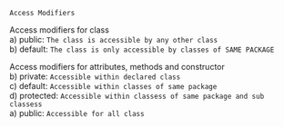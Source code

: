 `Access Modifiers` </br>

Access modifiers for class <br/>
a) public: `The class is accessible by any other class` </br> 
b) default: `The class is only accessible by classes of SAME PACKAGE` <br/>

Access modifiers for attributes, methods and constructor <br/>
b) private: ``Accessible within declared class`` <br/>
c) default: ``Accessible within classes of same package`` <br/>
d) protected: ``Accessible within classess of same package and sub classess`` <br/>
a) public: ``Accessible for all class`` <br/>



    